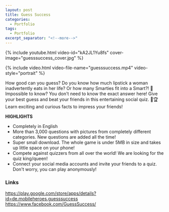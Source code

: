 ```yaml
---
layout: post
title: Guess Success
categories:
  - Portfolio
tags:
  - Portfolio
excerpt_separator: "<!--more-->"
---
```


{% include youtube.html video-id="kA2JL1Yu8fs" cover-image="guesssuccess_cover.jpg" %}

{% include video.html video-file-name="guesssuccess.mp4" video-style="portrait" %}

How good can you guess? Do you know how much lipstick a woman inadvertently eats in her life? Or how many Smarties fit into a Smart?! 🤔
Impossible to know? You don't need to know the exact answer here! Give your best guess and beat your friends in this entertaining social quiz. 👫🏆
Learn exciting and curious facts to impress your friends!

**HIGHLIGHTS**
* Completely in English
* More than 3,000 questions with pictures from completely different categories. New questions are added all the time!
* Super small download. The whole game is under 5MB in size and takes up little space on your phone!
* Compete against quizzers from all over the world! We are looking for the quiz king/queen!
* Connect your social media accounts and invite your friends to a quiz. Don't worry, you can play anonymously!

### Links
<https://play.google.com/store/apps/details?id=de.mobileheroes.guesssuccess>
<https://www.facebook.com/GuessSuccess/>